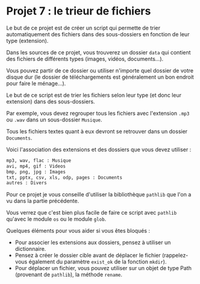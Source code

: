# Projet 7 : le trieur de fichiers

Le but de ce projet est de créer un script qui permette de trier automatiquement des fichiers dans des sous-dossiers en fonction de leur type (extension).

Dans les sources de ce projet, vous trouverez un dossier `data` qui contient des fichiers de différents types (images, vidéos, documents...).

Vous pouvez partir de ce dossier ou utiliser n'importe quel dossier de votre disque dur (le dossier de téléchargements est généralement un bon endroit pour faire le ménage...).

Le but de ce script est de trier les fichiers selon leur type (et donc leur extension) dans des sous-dossiers.

Par exemple, vous devez regrouper tous les fichiers avec l'extension `.mp3` ou `.wav` dans un sous-dossier `Musique`.

Tous les fichiers textes quant à eux devront se retrouver dans un dossier `Documents`.

Voici l'association des extensions et des dossiers que vous devez utiliser :
```python
mp3, wav, flac : Musique
avi, mp4, gif : Videos
bmp, png, jpg : Images
txt, pptx, csv, xls, odp, pages : Documents
autres : Divers
```
Pour ce projet je vous conseille d'utiliser la bibliothèque `pathlib` que l'on a vu dans la partie précédente.

Vous verrez que c'est bien plus facile de faire ce script avec `pathlib` qu'avec le module `os` ou le module `glob`.

Quelques éléments pour vous aider si vous êtes bloqués :
* Pour associer les extensions aux dossiers, pensez à utiliser un dictionnaire.
* Pensez à créer le dossier cible avant de déplacer le fichier (rappelez-vous également du paramètre `exist_ok` de la fonction `mkdir`).
* Pour déplacer un fichier, vous pouvez utiliser sur un objet de type Path (provenant de `pathlib`), la méthode `rename`.
